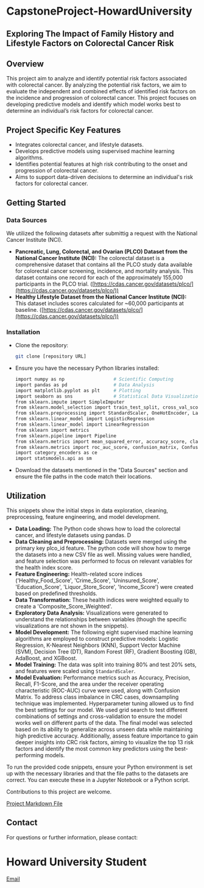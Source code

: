 # CapstoneProject-HowardUniversity
Exploring The Impact of Family History and Lifestyle Factors on Colorectal Cancer Risk
---
## Overview

This project aim to analyze and identify potential risk factors associated with colorectal cancer. By analyzing the potential risk factors, we aim to evaluate the independent and combined effects of identified risk factors on the incidence and progression of colorectal cancer. This project focuses on developing predictive models and identify which model works best to determine an individual’s risk factors for colorectal cancer. 

## Project Specific Key Features

- Integrates colorectal cancer, and lifestyle datasets.
- Develops predictive models using supervised machine learning algorithms.
- Identifies potential features at high risk contributing to the onset and progression of colorectal cancer.
- Aims to support data-driven decisions to determine an individual's risk factors for colorectal cancer.

## Getting Started

### Data Sources

We utilized the following datasets after submittig a request with the National Cancer Institute (NCI).

- **Pancreatic, Lung, Colorectal, and Ovarian (PLCO) Dataset from the National Cancer Institute (NCI):** The colorectal dataset is a comprehensive dataset that contains all the PLCO study data available for colorectal cancer screening, incidence, and mortality analysis. This dataset contains one record for each of the approximately 155,000 participants in the PLCO trial. ([https://cdas.cancer.gov/datasets/plco/](https://cdas.cancer.gov/datasets/plco/))
- **Healthy Lifestyle Dataset from the National Cancer Institute (NCI):** This dataset includes scores calculated for ~60,000 participants at baseline. ([https://cdas.cancer.gov/datasets/plco/](https://cdas.cancer.gov/datasets/plco/))

### Installation

- Clone the repository:
    ```bash
    git clone [repository URL]
    ```
- Ensure you have the necessary Python libraries installed:
    ```bash
    import numpy as np                  # Scientific Computing
    import pandas as pd                 # Data Analysis
    import matplotlib.pyplot as plt     # Plotting
    import seaborn as sns               # Statistical Data Visualization
    from sklearn.impute import SimpleImputer
    from sklearn.model_selection import train_test_split, cross_val_score, GridSearchCV
    from sklearn.preprocessing import StandardScaler, OneHotEncoder, LabelEncoder
    from sklearn.linear_model import LogisticRegression
    from sklearn.linear_model import LinearRegression
    from sklearn import metrics
    from sklearn.pipeline import Pipeline
    from sklearn.metrics import mean_squared_error, accuracy_score, classification_report
    from sklearn.metrics import roc_auc_score, confusion_matrix, ConfusionMatrixDisplay
    import category_encoders as ce
    import statsmodels.api as sm
    ```
- Download the datasets mentioned in the "Data Sources" section and ensure the file paths in the code match their locations.

## Utilization

This snippets show the initial steps in data exploration, cleaning, preprocessing, feature engineering, and model development.

- **Data Loading:** The Python code shows how to load the colorectal cancer, and lifestyle datasets using pandas. D
- **Data Cleaning and Preprocessing:** Datasets were merged using the primary key plco_id feature. The python code will show how to merge the datasets into a new CSV file as well. Missing values were handled, and feature selection was performed to focus on relevant variables for the health index score. 
- **Feature Engineering:** Health-related score indices ('Healthy\_Food\_Score', 'Crime\_Score', 'Uninsured\_Score', 'Education\_Score', 'Liquor\_Store\_Score', 'Income\_Score') were created based on predefined thresholds.
- **Data Transformation:** These health indices were weighted equally to create a 'Composite\_Score\_Weighted'.
- **Exploratory Data Analysis:** Visualizations were generated to understand the relationships between variables (though the specific visualizations are not shown in the snippets).
- **Model Development:** The following eight supervised machine learning algorithms are employed to construct predictive models: Logistic Regression, K-Nearest Neighbors (KNN), Support Vector Machine (SVM), Decision Tree (DT), Random Forest (RF), Gradient Boosting (GB), AdaBoost, and XGBoost.
- **Model Training:** The data was split into training 80% and test 20% sets, and features were scaled using `StandardScaler`.
- **Model Evaluation:** Performance metrics such as Accuracy, Precision, Recall, F1-Score, and the area under the receiver operating characteristic (ROC-AUC) curve were used, along with Confusion Matrix. To address class imbalance in CRC cases, downsampling technique was implemented. Hyperparameter tuning allowed us to find the best settings for our model. We used grid search to test different combinations of settings and cross-validation to ensure the model works well on different parts of the data. The final model was selected based on its ability to generalize across unseen data while maintaining high predictive accuracy. Additionally, assess feature importance to gain deeper insights into CRC risk factors, aiming to visualize the top 13 risk factors and identify the most common key predictors using the best-performing models.

To run the provided code snippets, ensure your Python environment is set up with the necessary libraries and that the file paths to the datasets are correct. You can execute these in a Jupyter Notebook or a Python script.


Contributions to this project are welcome.

[Project Markdown File](https://github.com/paulsplacemd/paulsplacemd.github.io/blob/1a76cd236a01e9974797d99d51558ef8f87c56cb/predictivemodel_paulsplace-3/predictivemodel_paulsplace.md)


## Contact

For questions or further information, please contact:

# Howard University Student
[Email](juliet.kuruvilla1@bison.howard.edu)
